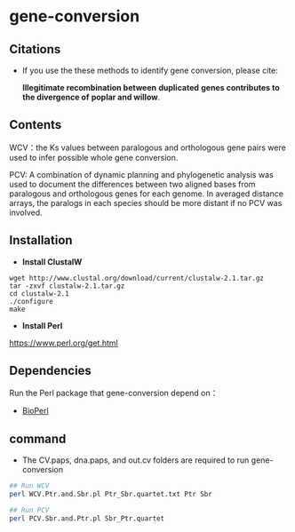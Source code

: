 # gene-conversion
## Citations

- If you use the these methods to identify gene conversion, please cite:

  **Illegitimate recombination between** **duplicated** **genes contributes to the divergence of** **poplar and willow**.


## Contents

WCV：the Ks values between paralogous and orthologous gene pairs were 
used to infer possible whole gene conversion.

PCV: A combination of dynamic planning and phylogenetic analysis was used
to document the differences between two aligned bases from paralogous and 
orthologous genes for each genome. In averaged distance arrays, the paralogs 
in each species should be more distant if no PCV was involved.


## Installation

+ **Install ClustalW**

```console
wget http://www.clustal.org/download/current/clustalw-2.1.tar.gz
tar -zxvf clustalw-2.1.tar.gz
cd clustalw-2.1
./configure
make
```
+ **Install Perl**

https://www.perl.org/get.html

## Dependencies

Run the Perl package that gene-conversion depend on：

- [BioPerl ](https://metacpan.org/pod/BioPerl)

## command

+ The CV.paps, dna.paps, and out.cv folders are required to run gene-conversion

~~~bash
## Run WCV
perl WCV.Ptr.and.Sbr.pl Ptr_Sbr.quartet.txt Ptr Sbr

## Run PCV
perl PCV.Sbr.and.Ptr.pl Sbr_Ptr.quartet
~~~

